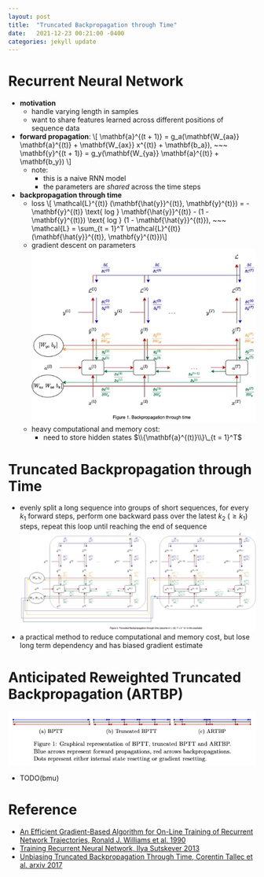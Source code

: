 ```yaml
---
layout: post
title:  "Truncated Backpropagation through Time"
date:   2021-12-23 00:21:00 -0400
categories: jekyll update
---
```


# Recurrent Neural Network
* **motivation**
	* handle varying length in samples
	* want to share features learned across different positions of sequence data
* **forward propagation**:
	\\[ \mathbf{a}^{(t + 1)} = g_a(\mathbf{W_{aa}} \mathbf{a}^{(t)} + \mathbf{W_{ax}} x^{(t)} + \mathbf{b_a}), ~~~ \mathbf{y}^{(t + 1)} = g_y(\mathbf{W_{ya}} \mathbf{a}^{(t)} + \mathbf{b_y}) \\]
	* note:
		* this is a naive RNN model
		* the parameters are *shared* across the time steps
* **backpropagation through time**
	* loss
	\\[ \mathcal{L}^{(t)} (\mathbf{\hat{y}}^{(t)}, \mathbf{y}^{t)}) = -\mathbf{y}^{(t)} \text{ log } \mathbf{\hat{y}}^{(t)} - (1 - \mathbf{y}^{(t)}) \text{ log } (1 - \mathbf{\hat{y}}^{(t)}), ~~~ \mathcal{L} = \sum_{t = 1}^T \mathcal{L}^{(t)} (\mathbf{\hat{y}}^{(t)}, \mathbf{y}^{(t)})\\]
	* gradient descent on parameters ![BPTT](/assets/bptt.jpeg)
	* heavy computational and memory cost:
		* need to store hidden states $\\{\mathbf{a}^{(t)}\\}\_{t = 1}^T$

# Truncated Backpropagation through Time
* evenly split a long sequence into groups of short sequences, for every $k_1$ forward steps, perform one backward pass over the latest $k_2 ~ (\geq k_1)$ steps, repeat this loop until reaching the end of sequence ![TBPTT](/assets/tbptt.jpeg)
* a practical method to reduce computational and memory cost, but lose long term dependency and has biased gradient estimate

# Anticipated Reweighted Truncated Backpropagation (ARTBP)
![TBP](/assets/artbp.png)
* TODO(bmu)

# Reference
* [An Efficient Gradient-Based Algorithm for On-Line Training of Recurrent Network Trajectories, Ronald J. Williams et al. 1990](https://www.researchgate.net/publication/2343555_An_Efficient_Gradient-Based_Algorithm_for_On-Line_Training_of_Recurrent_Network_Trajectories)
* [Training Recurrent Neural Network, Ilya Sutskever 2013](https://www.cs.utoronto.ca/~ilya/pubs/ilya_sutskever_phd_thesis.pdf)
* [Unbiasing Truncated Backpropagation Through Time, Corentin Tallec et al. arxiv 2017](https://arxiv.org/abs/1705.08209)